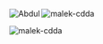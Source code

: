 
<p><img align="left" src="https://github-readme-stats.vercel.app/api/top-langs?username=malek-cdda&show_icons=true&locale=en&layout=compact" alt="Abdul " /></p>
  
<p><img align="center" src="https://github-readme-stats.vercel.app/api?username=malek-cdda&show_icons=true&locale=en" alt="malek-cdda" /></p>

<p><img align="center" src="https://github-readme-streak-stats.herokuapp.com/?user=malek-cdda&" alt="malek-cdda" /></p>

